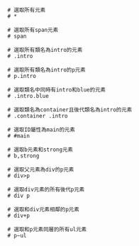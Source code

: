 ```
# 選取所有元素
# *
```

```
# 選取所有span元素
# span
```

```
# 選取所有類名為intro的元素
# .intro
```

```
# 選取所有類名為intro的p元素
# p.intro
```

```
# 選取類名中同時有intro和blue的元素
# .intro.blue
```

```
# 選取類名為container且後代類名為intro的元素
# .container .intro
```

```
# 選取ID屬性為main的元素
# #main
```

```
# 選取b元素和strong元素
# b,strong
```

```
# 選取父元素為div的p元素
# div>p
```

```
# 選取div元素的所有後代p元素
# div p
```

```
# 選取和div元素相鄰的p元素
# div+p
```

```
# 選取和p元素同層的所有ul元素
# p~ul
```